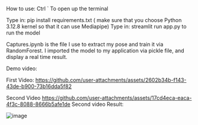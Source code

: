 How to use:
Ctrl ` To open up the terminal

Type in: pip install requirements.txt ( make sure that you choose Python 3.12.8 kernel so that it can use Mediapipe)
Type in: streamlit run app.py to run the model


Captures.ipynb is the file I use to extract my pose and train it via RandomForest. I imported the model to my application via pickle file, and display a real time result.


Demo video: 

First Video:
https://github.com/user-attachments/assets/2602b34b-f143-43de-b900-73b16dda5f82


Second Video
https://github.com/user-attachments/assets/17cd4eca-eaca-4f3c-8088-8666b5afe1de
Second video Result:


![image](https://github.com/user-attachments/assets/65519c72-c7c8-493c-934c-2797772dde8b)

